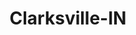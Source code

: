 ---
title: Clarksville-IN
slug: clarksville-in
f_state:
- cms/state/indiana.md
f_locations:
- cms/payday-loan/action-loan-indiana-992.md
- cms/payday-loan/action-loan-indiana-993.md
- cms/payday-loan/advance-america-3181.md
- cms/payday-loan/buckeye-check-cashing-5498.md
- cms/payday-loan/cash-mart-7885.md
- cms/payday-loan/cash-tyme-8864.md
- cms/payday-loan/casino-cash-9491.md
- cms/payday-loan/casino-cash-pawn-9494.md
- cms/payday-loan/check-into-cash-11828.md
- cms/payday-loan/check-into-cash-11875.md
- cms/payday-loan/check-into-cash-11876.md
- cms/payday-loan/check-into-cash-indiana-llc-13168.md
- cms/payday-loan/easy-cash-pawn-16510.md
updated-on: '2024-05-30T13:41:28.615Z'
created-on: '2024-05-30T13:41:28.615Z'
published-on: '2024-05-30T13:54:32.469Z'
f_city: Clarksville
layout: '[city].html'
tags: city
---
